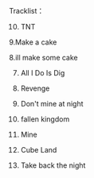 Tracklist：

10. TNT

9.Make a cake

8.ill make some cake

7. All I Do Is Dig

6. Revenge 

5. Don't mine at night

4. fallen kingdom

3. Mine

2. Cube Land

1. Take back the night
